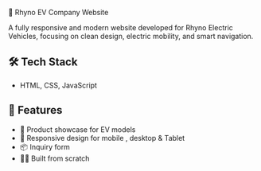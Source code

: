 🌿 Rhyno EV Company Website

A fully responsive and modern website developed for Rhyno Electric Vehicles, focusing on clean design, electric mobility, and smart navigation.

## 🛠 Tech Stack

- HTML, CSS, JavaScript
  
## 🚀 Features

- 🔋 Product showcase for EV models
- 📱 Responsive design for mobile , desktop & Tablet
- 📦 Inquiry form 
- 👩‍💻 Built from scratch  
